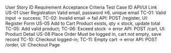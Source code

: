 User Story ID
Requirement
Acceptance Criteria
Test Case ID
API/UI Link
US-01
User Registration
Valid email, password ≥6, unique email
TC-01: Valid input → success; TC-02: Invalid email → fail
API: POST /register, UI: Register Form
US-05
Add to Cart
Product exists, qty ≤ stock, update total
TC-05: Add valid product; TC-06: Exceed stock → error
API: POST /cart, UI: Product Detail
US-08
Place Order
Must be logged in, cart not empty, save record
TC-10: Checkout logged-in; TC-11: Empty cart → error
API: POST /order, UI: Checkout Page
